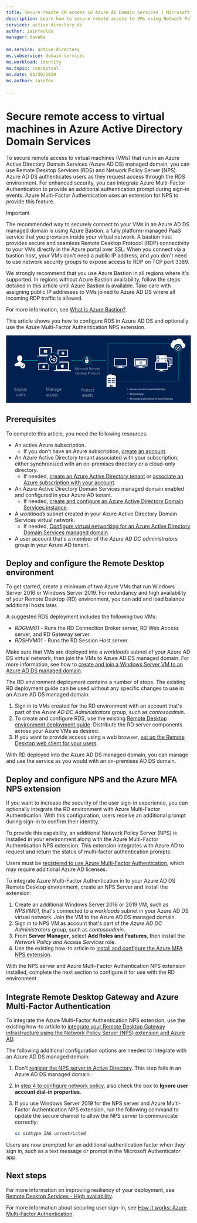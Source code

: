 ```yaml
---
title: Secure remote VM access in Azure AD Domain Services | Microsoft Docs
description: Learn how to secure remote access to VMs using Network Policy Server (NPS) and Azure Multi-Factor Authentication with a Remote Desktop Services deployment in an Azure Active Directory Domain Services managed domain.
services: active-directory-ds
author: iainfoulds
manager: daveba

ms.service: active-directory
ms.subservice: domain-services
ms.workload: identity
ms.topic: conceptual
ms.date: 03/30/2020
ms.author: iainfou

---
```

# Secure remote access to virtual machines in Azure Active Directory Domain Services

To secure remote access to virtual machines (VMs) that run in an Azure Active Directory Domain Services (Azure AD DS) managed domain, you can use Remote Desktop Services (RDS) and Network Policy Server (NPS). Azure AD DS authenticates users as they request access through the RDS environment. For enhanced security, you can integrate Azure Multi-Factor Authentication to provide an additional authentication prompt during sign-in events. Azure Multi-Factor Authentication uses an extension for NPS to provide this feature.

> [!IMPORTANT]
> The recommended way to securely connect to your VMs in an Azure AD DS managed domain is using Azure Bastion, a fully platform-managed PaaS service that you provision inside your virtual network. A bastion host provides secure and seamless Remote Desktop Protocol (RDP) connectivity to your VMs directly in the Azure portal over SSL. When you connect via a bastion host, your VMs don't need a public IP address, and you don't need to use network security groups to expose access to RDP on TCP port 3389.
>
> We strongly recommend that you use Azure Bastion in all regions where it's supported. In regions without Azure Bastion availability, follow the steps detailed in this article until Azure Bastion is available. Take care with assigning public IP addresses to VMs joined to Azure AD DS where all incoming RDP traffic is allowed.
>
> For more information, see [What is Azure Bastion?][bastion-overview].

This article shows you how to configure RDS in Azure AD DS and optionally use the Azure Multi-Factor Authentication NPS extension.

![Remote Desktop Services (RDS) overview](./media/enable-network-policy-server/remote-desktop-services-overview.png)

## Prerequisites

To complete this article, you need the following resources:

* An active Azure subscription.
    * If you don't have an Azure subscription, [create an account](https://azure.microsoft.com/free/?WT.mc_id=A261C142F).
* An Azure Active Directory tenant associated with your subscription, either synchronized with an on-premises directory or a cloud-only directory.
    * If needed, [create an Azure Active Directory tenant][create-azure-ad-tenant] or [associate an Azure subscription with your account][associate-azure-ad-tenant].
* An Azure Active Directory Domain Services managed domain enabled and configured in your Azure AD tenant.
    * If needed, [create and configure an Azure Active Directory Domain Services instance][create-azure-ad-ds-instance].
* A *workloads* subnet created in your Azure Active Directory Domain Services virtual network.
    * If needed, [Configure virtual networking for an Azure Active Directory Domain Services managed domain][configure-azureadds-vnet].
* A user account that's a member of the *Azure AD DC administrators* group in your Azure AD tenant.

## Deploy and configure the Remote Desktop environment

To get started, create a minimum of two Azure VMs that run Windows Server 2016 or Windows Server 2019. For redundancy and high availability of your Remote Desktop (RD) environment, you can add and load balance additional hosts later.

A suggested RDS deployment includes the following two VMs:

* *RDGVM01* - Runs the RD Connection Broker server, RD Web Access server, and RD Gateway server.
* *RDSHVM01* - Runs the RD Session Host server.

Make sure that VMs are deployed into a *workloads* subnet of your Azure AD DS virtual network, then join the VMs to Azure AD DS managed domain. For more information, see how to [create and join a Windows Server VM to an Azure AD DS managed domain][tutorial-create-join-vm].

The RD environment deployment contains a number of steps. The existing RD deployment guide can be used without any specific changes to use in an Azure AD DS managed domain:

1. Sign in to VMs created for the RD environment with an account that's part of the *Azure AD DC Administrators* group, such as *contosoadmin*.
1. To create and configure RDS, use the existing [Remote Desktop environment deployment guide][deploy-remote-desktop]. Distribute the RD server components across your Azure VMs as desired.
1. If you want to provide access using a web browser, [set up the Remote Desktop web client for your users][rd-web-client].

With RD deployed into the Azure AD DS managed domain, you can manage and use the service as you would with an on-premises AD DS domain.

## Deploy and configure NPS and the Azure MFA NPS extension

If you want to increase the security of the user sign-in experience, you can optionally integrate the RD environment with Azure Multi-Factor Authentication. With this configuration, users receive an additional prompt during sign-in to confirm their identity.

To provide this capability, an additional Network Policy Server (NPS) is installed in your environment along with the Azure Multi-Factor Authentication NPS extension. This extension integrates with Azure AD to request and return the status of multi-factor authentication prompts.

Users must be [registered to use Azure Multi-Factor Authentication][user-mfa-registration], which may require additional Azure AD licenses.

To integrate Azure Multi-Factor Authentication in to your Azure AD DS Remote Desktop environment, create an NPS Server and install the extension:

1. Create an additional Windows Server 2016 or 2019 VM, such as *NPSVM01*, that's connected to a *workloads* subnet in your Azure AD DS virtual network. Join the VM to the Azure AD DS managed domain.
1. Sign in to NPS VM as account that's part of the *Azure AD DC Administrators* group, such as *contosoadmin*.
1. From **Server Manager**, select **Add Roles and Features**, then install the *Network Policy and Access Services* role.
1. Use the existing how-to article to [install and configure the Azure MFA NPS extension][nps-extension].

With the NPS server and Azure Multi-Factor Authentication NPS extension installed, complete the next section to configure it for use with the RD environment.

## Integrate Remote Desktop Gateway and Azure Multi-Factor Authentication

To integrate the Azure Multi-Factor Authentication NPS extension, use the existing how-to article to [integrate your Remote Desktop Gateway infrastructure using the Network Policy Server (NPS) extension and Azure AD][azure-mfa-nps-integration].

The following additional configuration options are needed to integrate with an Azure AD DS managed domain:

1. Don't [register the NPS server in Active Directory][register-nps-ad]. This step fails in an Azure AD DS managed domain.
1. In [step 4 to configure network policy][create-nps-policy], also check the box to **Ignore user account dial-in properties**.
1. If you use Windows Server 2019 for the NPS server and Azure Multi-Factor Authentication NPS extension, run the following command to update the secure channel to allow the NPS server to communicate correctly:

    ```powershell
    sc sidtype IAS unrestricted
    ```

Users are now prompted for an additional authentication factor when they sign in, such as a text message or prompt in the Microsoft Authenticator app.

## Next steps

For more information on improving resiliency of your deployment, see [Remote Desktop Services - High availability][rds-high-availability].

For more information about securing user sign-in, see [How it works: Azure Multi-Factor Authentication][concepts-mfa].

<!-- INTERNAL LINKS -->
[bastion-overview]: ../bastion/bastion-overview.md
[create-azure-ad-tenant]: ../active-directory/fundamentals/sign-up-organization.md
[associate-azure-ad-tenant]: ../active-directory/fundamentals/active-directory-how-subscriptions-associated-directory.md
[create-azure-ad-ds-instance]: tutorial-create-instance.md
[configure-azureadds-vnet]: tutorial-configure-networking.md
[tutorial-create-join-vm]: join-windows-vm.md
[user-mfa-registration]: ../active-directory/authentication/howto-mfa-nps-extension.md#register-users-for-mfa
[nps-extension]: ../active-directory/authentication/howto-mfa-nps-extension.md
[azure-mfa-nps-integration]: ../active-directory/authentication/howto-mfa-nps-extension-rdg.md
[register-nps-ad]:../active-directory/authentication/howto-mfa-nps-extension-rdg.md#register-server-in-active-directory
[create-nps-policy]: ../active-directory/authentication/howto-mfa-nps-extension-rdg.md#configure-network-policy
[concepts-mfa]: ../active-directory/authentication/concept-mfa-howitworks.md

<!-- EXTERNAL LINKS -->
[deploy-remote-desktop]: https://docs.microsoft.com/windows-server/remote/remote-desktop-services/rds-deploy-infrastructure
[rd-web-client]: https://docs.microsoft.com/windows-server/remote/remote-desktop-services/clients/remote-desktop-web-client-admin
[rds-high-availability]: https://docs.microsoft.com/windows-server/remote/remote-desktop-services/rds-plan-high-availability
